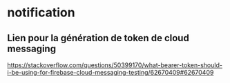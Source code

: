 # notification


## Lien pour la génération de token de cloud messaging

https://stackoverflow.com/questions/50399170/what-bearer-token-should-i-be-using-for-firebase-cloud-messaging-testing/62670409#62670409
